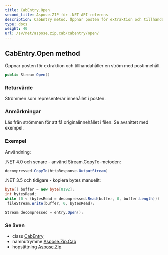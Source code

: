 ```yaml
---
title: CabEntry.Open
second_title: Aspose.ZIP för .NET API-referens
description: CabEntry metod. Öppnar posten för extraktion och tillhandahåller en ström med postinnehåll.
type: docs
weight: 40
url: /sv/net/aspose.zip.cab/cabentry/open/
---
```

## CabEntry.Open method

Öppnar posten för extraktion och tillhandahåller en ström med postinnehåll.

```csharp
public Stream Open()
```

### Returvärde

Strömmen som representerar innehållet i posten.

### Anmärkningar

Läs från strömmen för att få originalinnehållet i filen. Se avsnittet med exempel.

### Exempel

Användning:

.NET 4.0 och senare - använd Stream.CopyTo-metoden:

```csharp
decompressed.CopyTo(httpResponse.OutputStream)
```

.NET 3.5 och tidigare - kopiera bytes manuellt:

```csharp
byte[] buffer = new byte[8192];
int bytesRead;
while (0 < (bytesRead = decompressed.Read(buffer, 0, buffer.Length)))
 fileStream.Write(buffer, 0, bytesRead);
```

```csharp
Stream decompressed = entry.Open();
```

### Se även

* class [CabEntry](../)
* namnutrymme [Aspose.Zip.Cab](../../cabentry/)
* hopsättning [Aspose.Zip](../../../)


